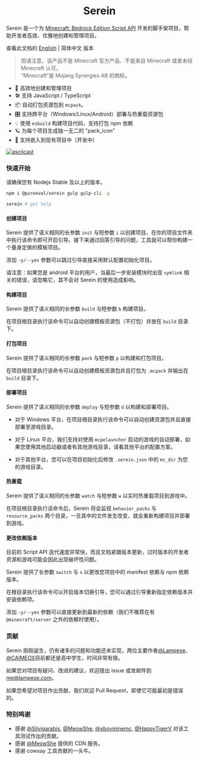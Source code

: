 # <center>Serein</center>

Serein 是一个为 [Minecraft: Bedrock Edition Script API](https://learn.microsoft.com/zh-CN/minecraft/creator/scriptapi/) 开发的脚手架项目，帮助开发者高效、优雅地创建和管理项目。

查看此文档的 [English](README.md) | 简体中文 版本

> 但请注意，该产品不是 Minecraft 官方产品、不是来自 Minecraft 或者未经 Minecraft 认可。  
> “Minecraft”是 Mojang Synergies AB 的商标。

- 🚀 高效地创建和管理项目
- 🛠️ 支持 JavaScript / TypeScript
- 📦 自动打包资源包到 `mcpack`。
- 🎛️ 支持跨平台（Windows/Linux/Android）部署与热重载资源包
- 💡 使用 `esbuild` 构建项目代码，支持打包 npm 依赖
- 🪐 为每个项目生成独一无二的 "pack_icon"
- 🔌 支持嵌入到现有项目中（开发中）

[![asciicast](https://asciinema.org/a/555409.svg)](https://asciinema.org/a/555409)

### 快速开始

请确保您有 Nodejs Stable 及以上的版本。

```bash
npm i @pureeval/serein gulp gulp-cli -g

serein # get help
```

#### 创建项目

Serein 提供了语义相同的长参数 `init` 与短参数 `i` 以创建项目，在你的项目文件夹中执行该命令即可开启引导。接下来通过回答引导的问题，工具就可以帮你构建一个量身定做的模板项目。

添加 `-y/--yes` 参数可以跳过引导直接采用默认配置初始化项目。

请注意：如果您是 android 平台的用户，当最后一步安装模块时出现 `symlink` 相关的错误，请忽略它，其不会对 Serein 的使用造成影响。

#### 构建项目

Serein 提供了语义相同的长参数 `build` 与短参数 `b` 构建项目。

在项目根目录执行该命令可以自动创建模板资源包（不打包）并放在 `build` 目录下。

#### 打包项目

Serein 提供了语义相同的长参数 `pack` 与短参数 `p` 以构建和打包项目。

在项目根目录执行该命令可以自动创建模板资源包并且打包为 `.mcpack` 并输出在 `build` 目录下。

#### 部署项目

Serein 提供了语义相同的长参数 `deploy` 与短参数 `d` 以构建和部署项目。

- 对于 Windows 平台，在项目根目录执行该命令可以自动创建资源包并且直接部署至游戏目录。

- 对于 Linux 平台，我们支持对使用 `mcpelauncher` 启动的游戏的自动部署，如果您使用其他启动器或者有其他游戏目录，请看其他平台的配置方案。

- 对于其他平台，您可以在项目初始化后修改 `.serein.json` 中的 `mc_dir` 为您的游戏目录。

#### 热重载

Serein 提供了语义相同的长参数 `watch` 与短参数 `w` 以实时热重载项目到游戏中。

在项目根目录执行该命令后，Serein 将会监视 `behavior_packs` 与 `resource_packs` 两个目录，一旦其中的文件发生改变，就会重新构建项目并部署到游戏。

#### 更改依赖版本

目前的 Script API 迭代速度非常快，而且文档紧跟版本更新，过时版本的开发者资源和游戏可能会因此出现破坏性问题。

Serein 提供了长参数 `switch` 与 `s` 以更改您项目中的 manifest 依赖与 npm 依赖版本。

在根目录执行该命令可以开启版本切换引导，您可以通过引导重新指定依赖版本并安装依赖项。

添加 `-y/--yes` 参数可以直接更新到最新的依赖（我们不推荐在有 `@minecraft/server` 之外的依赖时使用）。

### 贡献

Serein 刚刚诞生，仍有诸多的问题和功能还未实现，两位主要作者[@Lampese](https://github.com/Lampese)、[@CAIMEOX](https://github.com/CAIMEOX)目前都还是高中学生，时间非常有限。

如果您对项目有疑问、改进的建议，欢迎提出 issue 或发邮件到 me@lampese.com。

如果您希望对项目作出贡献，我们欢迎 Pull Request，即使它可能最初是错误的。

### 特别鸣谢

- 感谢 [@Silvigarabis](https://github.com/Silvigarabis), [@MeowShe](https://github.com/MeowShe), [@xboyminemc](https://github.com/xboyminemc), [@HappyTigerV](https://github.com/HappyTigerV) 对该工具测试作出的贡献。
- 感谢 [@MeowShe](https://github.com/MeowShe) 提供的 CDN 服务。
- 感谢 cowsay 工具贡献的一头牛。
